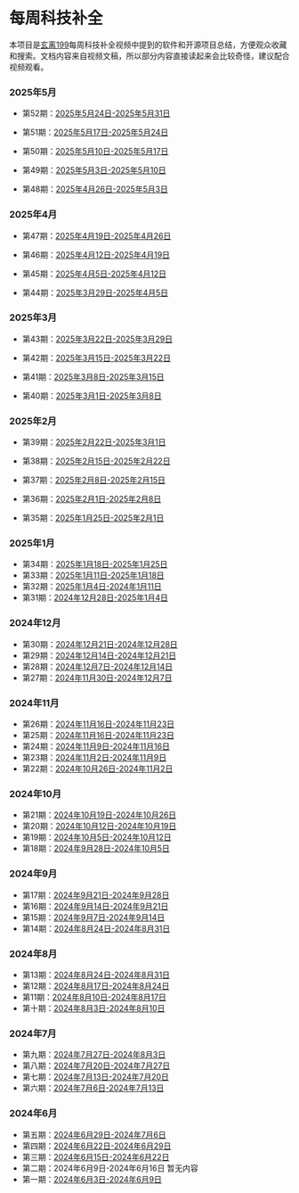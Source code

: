 # 每周科技补全

本项目是[玄离199](https://space.bilibili.com/67079745)每周科技补全视频中提到的软件和开源项目总结，方便观众收藏和搜索。文档内容来自视频文稿，所以部分内容直接读起来会比较奇怪，建议配合视频观看。

### 2025年5月

- 第52期：[2025年5月24日-2025年5月31日](https://github.com/xuanli199/weekly/blob/main/docs/52.md)

- 第51期：[2025年5月17日-2025年5月24日](https://github.com/xuanli199/weekly/blob/main/docs/51.md)

- 第50期：[2025年5月10日-2025年5月17日](https://github.com/xuanli199/weekly/blob/main/docs/50.md)

- 第49期：[2025年5月3日-2025年5月10日](https://github.com/xuanli199/weekly/blob/main/docs/49.md)

- 第48期：[2025年4月26日-2025年5月3日](https://github.com/xuanli199/weekly/blob/main/docs/48.md)

### 2025年4月


- 第47期：[2025年4月19日-2025年4月26日](https://github.com/xuanli199/weekly/blob/main/docs/47.md)

- 第46期：[2025年4月12日-2025年4月19日](https://github.com/xuanli199/weekly/blob/main/docs/46.md)

- 第45期：[2025年4月5日-2025年4月12日](https://github.com/xuanli199/weekly/blob/main/docs/45.md)

- 第44期：[2025年3月29日-2025年4月5日](https://github.com/xuanli199/weekly/blob/main/docs/44.md)

### 2025年3月


- 第43期：[2025年3月22日-2025年3月29日](https://github.com/xuanli199/weekly/blob/main/docs/43.md)

- 第42期：[2025年3月15日-2025年3月22日](https://github.com/xuanli199/weekly/blob/main/docs/42.md)

- 第41期：[2025年3月8日-2025年3月15日](https://github.com/xuanli199/weekly/blob/main/docs/41.md)
- 第40期：[2025年3月1日-2025年3月8日](https://github.com/xuanli199/weekly/blob/main/docs/40.md)

### 2025年2月

- 第39期：[2025年2月22日-2025年3月1日](https://github.com/xuanli199/weekly/blob/main/docs/39.md)

- 第38期：[2025年2月15日-2025年2月22日](https://github.com/xuanli199/weekly/blob/main/docs/38.md)
- 第37期：[2025年2月8日-2025年2月15日](https://github.com/xuanli199/weekly/blob/main/docs/37.md)
- 第36期：[2025年2月1日-2025年2月8日](https://github.com/xuanli199/weekly/blob/main/docs/36.md)
- 第35期：[2025年1月25日-2025年2月1日](https://github.com/xuanli199/weekly/blob/main/docs/35.md)

### 2025年1月

- 第34期：[2025年1月18日-2025年1月25日](https://github.com/xuanli199/weekly/blob/main/docs/34.md)
- 第33期：[2025年1月11日-2025年1月18日](https://github.com/xuanli199/weekly/blob/main/docs/33.md)
- 第32期：[2025年1月4日-2024年1月11日](https://github.com/xuanli199/weekly/blob/main/docs/32.md)
- 第31期：[2024年12月28日-2025年1月4日](https://github.com/xuanli199/weekly/blob/main/docs/31.md)

### 2024年12月

- 第30期：[2024年12月21日-2024年12月28日](https://github.com/xuanli199/weekly/blob/main/docs/30.md)
- 第29期：[2024年12月14日-2024年12月21日](https://github.com/xuanli199/weekly/blob/main/docs/29.md)
- 第28期：[2024年12月7日-2024年12月14日](https://github.com/xuanli199/weekly/blob/main/docs/28.md)
- 第27期：[2024年11月30日-2024年12月7日](https://github.com/xuanli199/weekly/blob/main/docs/27.md)

### 2024年11月

- 第26期：[2024年11月16日-2024年11月23日](https://github.com/xuanli199/weekly/blob/main/docs/26.md)
- 第25期：[2024年11月16日-2024年11月23日](https://github.com/xuanli199/weekly/blob/main/docs/25.md)
- 第24期：[2024年11月9日-2024年11月16日](https://github.com/xuanli199/weekly/blob/main/docs/24.md)
- 第23期：[2024年11月2日-2024年11月9日](https://github.com/xuanli199/weekly/blob/main/docs/23.md)
- 第22期：[2024年10月26日-2024年11月2日](https://github.com/xuanli199/weekly/blob/main/docs/22.md)

### 2024年10月

- 第21期：[2024年10月19日-2024年10月26日](https://github.com/xuanli199/weekly/blob/main/docs/21.md)
- 第20期：[2024年10月12日-2024年10月19日](https://github.com/xuanli199/weekly/blob/main/docs/20.md)
- 第19期：[2024年10月5日-2024年10月12日](https://github.com/xuanli199/weekly/blob/main/docs/19.md)
- 第18期：[2024年9月28日-2024年10月5日](https://github.com/xuanli199/weekly/blob/main/docs/18.md)

### 2024年9月

- 第17期：[2024年9月21日-2024年9月28日](https://github.com/xuanli199/weekly/blob/main/docs/17.md)
- 第16期：[2024年9月14日-2024年9月21日](https://github.com/xuanli199/weekly/blob/main/docs/16.md)
- 第15期：[2024年9月7日-2024年9月14日](https://github.com/xuanli199/weekly/blob/main/docs/15.md)
- 第14期：[2024年8月24日-2024年8月31日](https://github.com/xuanli199/weekly/blob/main/docs/14.md)

### 2024年8月

- 第13期：[2024年8月24日-2024年8月31日](https://github.com/xuanli199/weekly/blob/main/docs/13.md)
- 第12期：[2024年8月17日-2024年8月24日](https://github.com/xuanli199/weekly/blob/main/docs/12.md)
- 第11期：[2024年8月10日-2024年8月17日](https://github.com/xuanli199/weekly/blob/main/docs/11.md)
- 第十期：[2024年8月3日-2024年8月10日](https://github.com/xuanli199/weekly/blob/main/docs/10.md)

### 2024年7月

- 第九期：[2024年7月27日-2024年8月3日](https://github.com/xuanli199/weekly/blob/main/docs/9.md)
- 第八期：[2024年7月20日-2024年7月27日](https://github.com/xuanli199/weekly/blob/main/docs/8.md)
- 第七期：[2024年7月13日-2024年7月20日](https://github.com/xuanli199/weekly/blob/main/docs/7.md)
- 第六期：[2024年7月6日-2024年7月13日](https://github.com/xuanli199/weekly/blob/main/docs/6.md)

### 2024年6月

- 第五期：[2024年6月29日-2024年7月6日](https://github.com/xuanli199/weekly/blob/main/docs/5.md)
- 第四期：[2024年6月22日-2024年6月29日](https://github.com/xuanli199/weekly/blob/main/docs/4.md)
- 第三期：[2024年6月15日-2024年6月22日](https://github.com/xuanli199/weekly/blob/main/docs/3.md)
- 第二期：2024年6月9日-2024年6月16日 暂无内容
- 第一期：[2024年6月3日-2024年6月9日](https://github.com/xuanli199/weekly/blob/main/docs/1.md)
  
